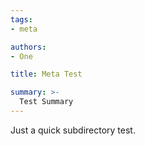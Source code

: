 ```yaml
---
tags:
- meta

authors:
- One

title: Meta Test

summary: >-
  Test Summary
---
```


<script lang="ts" context="module">

</script>

Just a quick subdirectory test.
